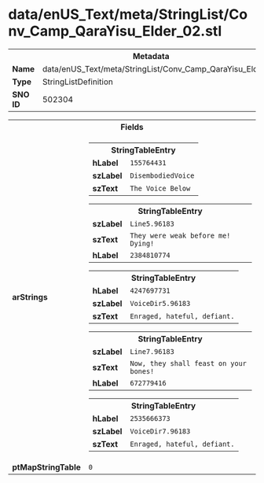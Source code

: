 <h1>data/enUS_Text/meta/StringList/Conv_Camp_QaraYisu_Elder_02.stl</h1><table><tr><th colspan="100%">Metadata</th></tr><tr><td><b>Name</b></td><td>data/enUS_Text/meta/StringList/Conv_Camp_QaraYisu_Elder_02.stl</td></tr><tr><td><b>Type</b></td><td>StringListDefinition</td></tr><tr><td><b>SNO ID</b></td><td>502304</td></tr></table>

<table><tr><th colspan="100%">Fields</th></tr><tr><td><b>arStrings</b></td><td><table><tr><th colspan="100%">StringTableEntry</th></tr><tr><td><b>hLabel</b></td><td><code>155764431</code></td></tr><tr><td><b>szLabel</b></td><td><code>DisembodiedVoice</code></td></tr><tr><td><b>szText</b></td><td><code>The Voice Below</code></td></tr></table>


<table><tr><th colspan="100%">StringTableEntry</th></tr><tr><td><b>szLabel</b></td><td><code>Line5.96183</code></td></tr><tr><td><b>szText</b></td><td><code>They were weak before me! Dying!</code></td></tr><tr><td><b>hLabel</b></td><td><code>2384810774</code></td></tr></table>


<table><tr><th colspan="100%">StringTableEntry</th></tr><tr><td><b>hLabel</b></td><td><code>4247697731</code></td></tr><tr><td><b>szLabel</b></td><td><code>VoiceDir5.96183</code></td></tr><tr><td><b>szText</b></td><td><code>Enraged, hateful, defiant.</code></td></tr></table>


<table><tr><th colspan="100%">StringTableEntry</th></tr><tr><td><b>szLabel</b></td><td><code>Line7.96183</code></td></tr><tr><td><b>szText</b></td><td><code>Now, they shall feast on your bones!</code></td></tr><tr><td><b>hLabel</b></td><td><code>672779416</code></td></tr></table>


<table><tr><th colspan="100%">StringTableEntry</th></tr><tr><td><b>hLabel</b></td><td><code>2535666373</code></td></tr><tr><td><b>szLabel</b></td><td><code>VoiceDir7.96183</code></td></tr><tr><td><b>szText</b></td><td><code>Enraged, hateful, defiant.</code></td></tr></table>


</td></tr><tr><td><b>ptMapStringTable</b></td><td><code>0</code></td></tr></table>

